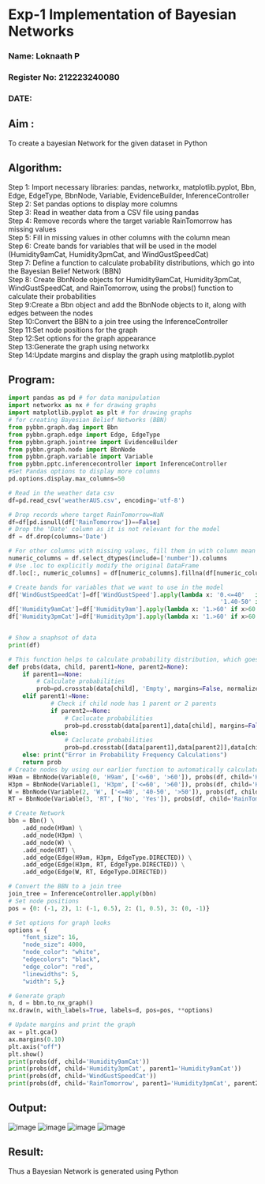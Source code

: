 
# Exp-1 Implementation of Bayesian Networks
### Name: Loknaath P
### Register No: 212223240080
### DATE: 
## Aim :
To create a bayesian Network for the given dataset in Python
## Algorithm:
Step 1: Import necessary libraries: pandas, networkx, matplotlib.pyplot, Bbn, Edge, EdgeType, BbnNode, Variable, EvidenceBuilder, InferenceController<br/>
Step 2: Set pandas options to display more columns<br/>
Step 3: Read in weather data from a CSV file using pandas<br/>
Step 4: Remove records where the target variable RainTomorrow has missing values<br/>
Step 5: Fill in missing values in other columns with the column mean<br/>
Step 6: Create bands for variables that will be used in the model (Humidity9amCat, Humidity3pmCat, and WindGustSpeedCat)<br/>
Step 7: Define a function to calculate probability distributions, which go into the Bayesian Belief Network (BBN)<br/>
Step 8: Create BbnNode objects for Humidity9amCat, Humidity3pmCat, WindGustSpeedCat, and RainTomorrow, using the probs() function to calculate their probabilities<br/>
Step 9:Create a Bbn object and add the BbnNode objects to it, along with edges between the nodes<br/>
Step 10:Convert the BBN to a join tree using the InferenceController<br/>
Step 11:Set node positions for the graph<br/>
Step 12:Set options for the graph appearance<br/>
Step 13:Generate the graph using networkx<br/>
Step 14:Update margins and display the graph using matplotlib.pyplot<br/>

## Program:
```python
import pandas as pd # for data manipulation
import networkx as nx # for drawing graphs
import matplotlib.pyplot as plt # for drawing graphs
# for creating Bayesian Belief Networks (BBN)
from pybbn.graph.dag import Bbn
from pybbn.graph.edge import Edge, EdgeType
from pybbn.graph.jointree import EvidenceBuilder
from pybbn.graph.node import BbnNode
from pybbn.graph.variable import Variable
from pybbn.pptc.inferencecontroller import InferenceController
#Set Pandas options to display more columns
pd.options.display.max_columns=50

# Read in the weather data csv
df=pd.read_csv('weatherAUS.csv', encoding='utf-8')

# Drop records where target RainTomorrow=NaN
df=df[pd.isnull(df['RainTomorrow'])==False]
# Drop the 'Date' column as it is not relevant for the model
df = df.drop(columns='Date')

# For other columns with missing values, fill them in with column mean for numeric columns only
numeric_columns = df.select_dtypes(include=['number']).columns
# Use .loc to explicitly modify the original DataFrame
df.loc[:, numeric_columns] = df[numeric_columns].fillna(df[numeric_columns].mean())

# Create bands for variables that we want to use in the model
df['WindGustSpeedCat']=df['WindGustSpeed'].apply(lambda x: '0.<=40'   if x<=40 else
                                                            '1.40-50' if 40<x<=50 else '2.>50')
df['Humidity9amCat']=df['Humidity9am'].apply(lambda x: '1.>60' if x>60 else '0.<=60')
df['Humidity3pmCat']=df['Humidity3pm'].apply(lambda x: '1.>60' if x>60 else '0.<=60')


# Show a snaphsot of data
print(df)

# This function helps to calculate probability distribution, which goes into BBN (note, can handle up to 2 parents)
def probs(data, child, parent1=None, parent2=None):
    if parent1==None:
        # Calculate probabilities
        prob=pd.crosstab(data[child], 'Empty', margins=False, normalize='columns').sort_index().to_numpy().reshape(-1).tolist()
    elif parent1!=None:
            # Check if child node has 1 parent or 2 parents
            if parent2==None:
                # Caclucate probabilities
                prob=pd.crosstab(data[parent1],data[child], margins=False, normalize='index').sort_index().to_numpy().reshape(-1).tolist()
            else:
                # Caclucate probabilities
                prob=pd.crosstab([data[parent1],data[parent2]],data[child], margins=False, normalize='index').sort_index().to_numpy().reshape(-1).tolist()
    else: print("Error in Probability Frequency Calculations")
    return prob
# Create nodes by using our earlier function to automatically calculate probabilities
H9am = BbnNode(Variable(0, 'H9am', ['<=60', '>60']), probs(df, child='Humidity9amCat'))
H3pm = BbnNode(Variable(1, 'H3pm', ['<=60', '>60']), probs(df, child='Humidity3pmCat', parent1='Humidity9amCat'))
W = BbnNode(Variable(2, 'W', ['<=40', '40-50', '>50']), probs(df, child='WindGustSpeedCat'))
RT = BbnNode(Variable(3, 'RT', ['No', 'Yes']), probs(df, child='RainTomorrow', parent1='Humidity3pmCat', parent2='WindGustSpeedCat'))

# Create Network
bbn = Bbn() \
    .add_node(H9am) \
    .add_node(H3pm) \
    .add_node(W) \
    .add_node(RT) \
    .add_edge(Edge(H9am, H3pm, EdgeType.DIRECTED)) \
    .add_edge(Edge(H3pm, RT, EdgeType.DIRECTED)) \
    .add_edge(Edge(W, RT, EdgeType.DIRECTED))

# Convert the BBN to a join tree
join_tree = InferenceController.apply(bbn)
# Set node positions
pos = {0: (-1, 2), 1: (-1, 0.5), 2: (1, 0.5), 3: (0, -1)}

# Set options for graph looks
options = {
    "font_size": 16,
    "node_size": 4000,
    "node_color": "white",
    "edgecolors": "black",
    "edge_color": "red",
    "linewidths": 5,
    "width": 5,}

# Generate graph
n, d = bbn.to_nx_graph()
nx.draw(n, with_labels=True, labels=d, pos=pos, **options)

# Update margins and print the graph
ax = plt.gca()
ax.margins(0.10)
plt.axis("off")
plt.show()
print(probs(df, child='Humidity9amCat'))
print(probs(df, child='Humidity3pmCat', parent1='Humidity9amCat'))
print(probs(df, child='WindGustSpeedCat'))
print(probs(df, child='RainTomorrow', parent1='Humidity3pmCat', parent2='WindGustSpeedCat'))
```
## Output:
![image](https://github.com/user-attachments/assets/8ee6e993-14a9-485a-8090-b3f4f099a758)
![image](https://github.com/user-attachments/assets/1700ca9c-b01d-4835-b621-7d984d1fcca0)
![image](https://github.com/user-attachments/assets/43f27fbc-b7b3-44c6-8248-33a227739bf4)
![image](https://github.com/user-attachments/assets/ad2e3d07-b90c-492e-a320-3349ccecc1e9)

## Result:
Thus a Bayesian Network is generated using Python

